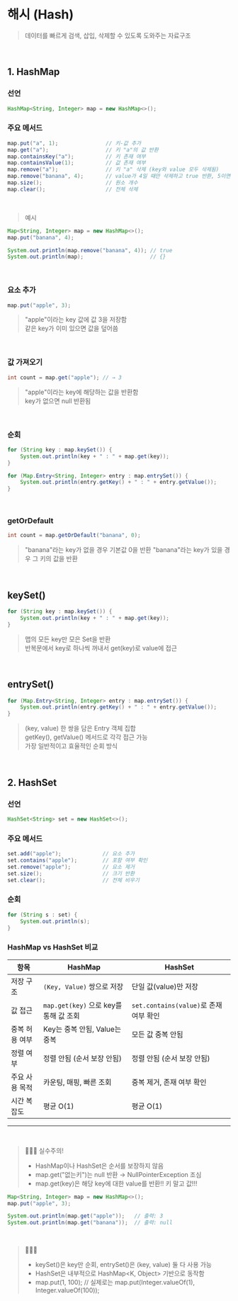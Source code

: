 # 해시 (Hash)

> 데이터를 빠르게 검색, 삽입, 삭제할 수 있도록 도와주는 자료구조

<br>

## 1. HashMap

### 선언
```java
HashMap<String, Integer> map = new HashMap<>();
```

### 주요 메서드
```java
map.put("a", 1);               // 키-값 추가
map.get("a");                  // 키 "a"의 값 반환
map.containsKey("a");          // 키 존재 여부
map.containsValue(1);          // 값 존재 여부
map.remove("a");               // 키 "a" 삭제 (key와 value 모두 삭제됨)
map.remove("banana", 4);       // value가 4일 때만 삭제하고 true 반환, 5이면 삭제되지 않음(false 반환)
map.size();                    // 원소 개수
map.clear();                   // 전체 삭제
```

<br>

>예시
```java
Map<String, Integer> map = new HashMap<>();
map.put("banana", 4);

System.out.println(map.remove("banana", 4)); // true
System.out.println(map);                     // {}
```

<br>

### 요소 추가
```java
map.put("apple", 3);
```
> "apple"이라는 key 값에 값 3을 저장함<br>
> 같은 key가 이미 있으면 값을 덮어씀

<br>

### 값 가져오기
```java
int count = map.get("apple"); // → 3
```
> "apple"이라는 key에 해당하는 값을 반환함<br>
> key가 없으면 null 반환됨

<br>

### 순회
```java
for (String key : map.keySet()) {
    System.out.println(key + " : " + map.get(key));
}

for (Map.Entry<String, Integer> entry : map.entrySet()) {
    System.out.println(entry.getKey() + " : " + entry.getValue());
}
```

<br>
 
### getOrDefault 
```java
int count = map.getOrDefault("banana", 0);
```
> "banana"라는 key가 없을 경우 기본값 0을 반환
> "banana"라는 key가 있을 경우 그 키의 값을 반환

<br>

## keySet()
```java
for (String key : map.keySet()) {
    System.out.println(key + " : " + map.get(key));
}
```
> 맵의 모든 key만 모은 Set을 반환<br>
> 반복문에서 key로 하나씩 꺼내서 get(key)로 value에 접근

<br>

## entrySet()
```java
for (Map.Entry<String, Integer> entry : map.entrySet()) {
    System.out.println(entry.getKey() + " : " + entry.getValue());
}
```
> (key, value) 한 쌍을 담은 Entry 객체 집합<br>
> getKey(), getValue() 메서드로 각각 접근 가능<br>
> 가장 일반적이고 효율적인 순회 방식

<br>


## 2. HashSet

### 선언
```java
HashSet<String> set = new HashSet<>();
```

### 주요 메서드
```java
set.add("apple");             // 요소 추가
set.contains("apple");        // 포함 여부 확인
set.remove("apple");          // 요소 제거
set.size();                   // 크기 반환
set.clear();                  // 전체 비우기
```

### 순회
```java
for (String s : set) {
    System.out.println(s);
}
```

### HashMap vs HashSet 비교

| 항목           | HashMap                                   | HashSet                     |
|----------------|--------------------------------------------|-----------------------------|
| 저장 구조       | `(Key, Value)` 쌍으로 저장                  | 단일 값(value)만 저장         |
| 값 접근         | `map.get(key)` 으로 key를 통해 값 조회     | `set.contains(value)`로 존재 여부 확인 |
| 중복 허용 여부   | Key는 중복 안됨, Value는 중복         | 모든 값 중복 안됨               |
| 정렬 여부        | 정렬 안됨 (순서 보장 안됨)                   |정렬 안됨 (순서 보장 안됨)                   |
| 주요 사용 목적   | 카운팅, 매핑, 빠른 조회                    | 중복 제거, 존재 여부 확인       |
| 시간 복잡도     | 평균 O(1)                                        | 평균 O(1)                                        |

---

<br>

> 👩🏻‍💻 실수주의!<br>
> - HashMap이나 HashSet은 순서를 보장하지 않음<br>
> - map.get("없는키")는 null 반환 → NullPointerException 조심<br>
> - map.get(key)은 해당 key에 대한 value를 반환!! 키 말고 값!!!
```java
Map<String, Integer> map = new HashMap<>();
map.put("apple", 3);

System.out.println(map.get("apple"));   // 출력: 3
System.out.println(map.get("banana"));  // 출력: null
```

<br>

> 👩🏻‍💻 <br>
> - keySet()은 key만 순회, entrySet()은 (key, value) 둘 다 사용 가능<br>
> - HashSet은 내부적으로 HashMap<K, Object> 기반으로 동작함<br>
> - map.put(1, 100); // 실제로는 map.put(Integer.valueOf(1), Integer.valueOf(100));<br>


